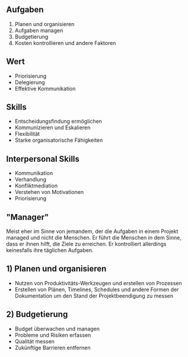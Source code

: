 ## Aufgaben
1) Planen und organisieren
2) Aufgaben managen
3) Budgetierung
4) Kosten kontrollieren und andere Faktoren

## Wert
- Priorisierung
- Delegierung
- Effektive Kommunikation

## Skills
- Entscheidungsfindung ermöglichen
- Kommunizieren und Eskalieren
- Flexibilität
- Starke organisatorische Fähigkeiten

## Interpersonal Skills
- Kommunikation
- Verhandlung
- Konfliktmediation
- Verstehen von Motivationen
- Priorisierung

## "Manager"
Meist eher im Sinne von jemandem, der die Aufgaben in einem Projekt managed und nicht die Menschen.  Er führt die Menschen in dem Sinne, dass er ihnen hilft, die Ziele zu erreichen. Er kontrolliert allerdings keinesfalls ihre täglichen Aufgaben.

## 1) Planen und organisieren
- Nutzen von Produktivitäts-Werkzeugen und erstellen von Prozessen
- Erstellen von Plänen, Timelines, Schedules und andere Formen der Dokumentation um den Stand der Projektbeendigung zu messen

## 2) Budgetierung
- Budget überwachen und managen
- Probleme und Risiken erfassen
- Qualität messen
- Zukünftige Barrieren entfernen